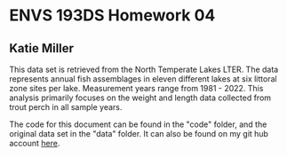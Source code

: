 # ENVS 193DS Homework 04
## Katie Miller

This data set is retrieved from the North Temperate Lakes LTER. The data represents annual fish assemblages in eleven different lakes at six littoral zone sites per lake. Measurement years range from 1981 - 2022. This analysis primarily focuses on the weight and length data collected from trout perch in all sample years.

The code for this document can be found in the "code" folder, and the original data set in the "data" folder. It can also be found on my git hub account [here](https://github.com/katelyn-rose/ENVS-193DS_homework-04_miller-katie/tree/main).